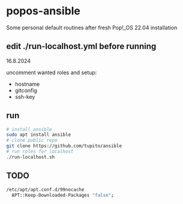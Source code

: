 # popos-ansible

Some personal default routines after fresh Pop!_OS 22.04 installation

## edit ./run-localhost.yml before running
16.8.2024

uncomment wanted roles and setup:

* hostname
* gitconfig
* ssh-key

## run

```bash
# install ansible
sudo apt install ansible
# clone public repo
git clone https://github.com/tupito/ansible
# run roles for localhost
./run-localhost.sh
```

## TODO

```bash
/etc/apt/apt.conf.d/99nocache
  APT::Keep-Downloaded-Packages "false";
```